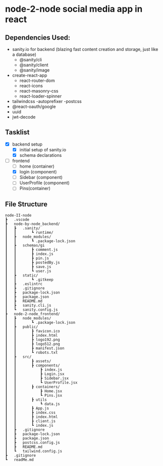 # node-2-node social media app in react
## Dependencies Used:
- sanity.io for backend (blazing fast content creation and storage, just like a database)
    - @sanity/cli
    - @sanity/client
    - @sanity/image
- create-react-app
    - react-router-dom
    - react-icons
    - react-masonry-css
    - react-loader-spinner
- tailwindcss 
    -autoprefixer
    -postcss
- @react-oauth/google
- uuid
- jwt-decode

## Tasklist
- [x] backend setup
    - [x] initial setup of sanity.io
    - [x] schema declarations
- [ ] frontend
    - [ ] home (container)
    - [x] login (component)
    - [ ] Sidebar (component)
    - [ ] UserProfile (component)
    - [ ] Pins(container)
    
## File Structure
```
node-II-node
┣   .vscode
┣   node-by-node_backend/
┃   ┣   .sanity/
┃   ┃       ┗ runtime/
┃   ┣   node_modules/
┃   ┃       ┗ .package-lock.json
┃   ┣   schemas/gi
┃   ┃       ┣ comment.js
┃   ┃       ┣ index.js
┃   ┃       ┣ pin.js
┃   ┃       ┣ postedBy.js
┃   ┃       ┣ save.js
┃   ┃       ┗ user.js
┃   ┣   static/
┃   ┃       ┗ .gitkeep
┃   ┣   .eslintrc
┃   ┣   .gitignore
┃   ┣   package-lock.json
┃   ┣   package.json
┃   ┣   README.md
┃   ┣   sanity.cli.js
┃   ┗   sanity.config.js
┣   node-2-node_frontend/
┃   ┣   node_modules/
┃   ┃       ┗ .package-lock.json
┃   ┣   public/
┃   ┃       ┣ favicon.ico
┃   ┃       ┣ index.html
┃   ┃       ┣ logo192.png
┃   ┃       ┣ logo512.png
┃   ┃       ┣ manifest.json
┃   ┃       ┗ robots.txt
┃   ┣   src/
┃   ┃       ┣ assets/            
┃   ┃       ┣ components/
┃   ┃           ┣ index.js
┃   ┃           ┣ Login.jsx
┃   ┃           ┣ Sidebar.jsx
┃   ┃           ┗ UserProfile.jsx
┃   ┃       ┣ containers/
┃   ┃           ┣ Home.jsx
┃   ┃           ┗ Pins.jsx
┃   ┃       ┣ utils
┃   ┃           ┗ data.js
┃   ┃       ┣ App.js
┃   ┃       ┣ index.css
┃   ┃       ┣ index.html
┃   ┃       ┣ client.js
┃   ┃       ┗ index.js
┃   ┣   .gitignore
┃   ┣   package-lock.json
┃   ┣   package.json
┃   ┣   postcss.config.js
┃   ┣   README.md
┃   ┗   tailwind.config.js
┣   .gitignore
┗   readMe.md
```
